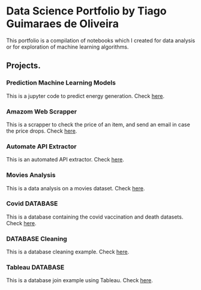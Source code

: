 # Data Science Portfolio by Tiago Guimaraes de Oliveira

This portfolio is a compilation of notebooks which I created for data analysis or for exploration of machine learning algorithms.

## Projects.

### Prediction Machine Learning Models

This is a jupyter code to predict energy generation. Check [here](https://github.com/TiagoGOliveira/Portfolio/blob/main/Machine%20Learning%20Prediction%20Models.ipynb). 

### Amazom Web Scrapper

This is a scrapper to check the price of an item, and send an email in case the price drops. Check [here](https://github.com/TiagoGOliveira/Portfolio/blob/main/Amazon%20Web%20Scraper%20Project.ipynb). 

### Automate API Extractor

This is an automated API extractor. Check [here](https://github.com/TiagoGOliveira/Portfolio/blob/main/Automate%20API%20Extraction%20%2B%20Appending%20Data%20%2B%20Extra.ipynb). 

### Movies Analysis

This is a data analysis on a movies dataset. Check [here](https://github.com/TiagoGOliveira/Portfolio/tree/main/Movies%20Analysis). 

### Covid DATABASE

This is a database containing the covid vaccination and death datasets. Check [here](https://github.com/TiagoGOliveira/Portfolio/tree/main/SQL%20Covid%20Data%20Exploration). 

### DATABASE Cleaning

This is a database cleaning example. Check [here](https://github.com/TiagoGOliveira/Portfolio/tree/main/SQL%20Data%20Cleaning).

### Tableau DATABASE

This is a database join example using Tableau. Check [here](https://github.com/TiagoGOliveira/Portfolio/tree/main/Tableau).
